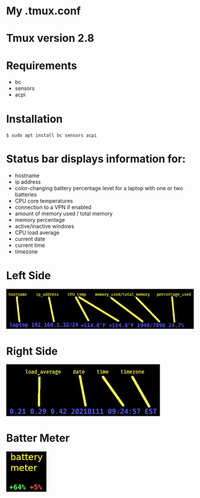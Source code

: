 # My .tmux.conf

# Tmux version 2.8

# Requirements

* bc
* sensors
* acpi

# Installation

```
$ sudo apt install bc sensors acpi

```

# Status bar displays information for:

* hostname
* ip address
* color-changing battery percentage level for a laptop with one or two batteries
* CPU core temperatures
* connection to a VPN if enabled
* amount of memory used / total memory
* memory percentage
* active/inactive windows
* CPU load average
* current date
* current time
* timezone


# Left Side
![tmux_statusbar_left](/tmux_statusbar_left.png)

# Right Side
![tmux_statusbar_right](/tmux_statusbar_right.png)

# Batter Meter
![tmux_statusbar_battery_meter](/battery.png)

